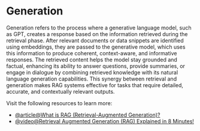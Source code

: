 # Generation

Generation refers to the process where a generative language model, such as GPT, creates a response based on the information retrieved during the retrieval phase. After relevant documents or data snippets are identified using embeddings, they are passed to the generative model, which uses this information to produce coherent, context-aware, and informative responses. The retrieved content helps the model stay grounded and factual, enhancing its ability to answer questions, provide summaries, or engage in dialogue by combining retrieved knowledge with its natural language generation capabilities. This synergy between retrieval and generation makes RAG systems effective for tasks that require detailed, accurate, and contextually relevant outputs.

Visit the following resources to learn more:

- [@article@What is RAG (Retrieval-Augmented Generation)?](https://aws.amazon.com/what-is/retrieval-augmented-generation/)
- [@video@Retrieval Augmented Generation (RAG) Explained in 8 Minutes!](https://www.youtube.com/watch?v=HREbdmOSQ18)